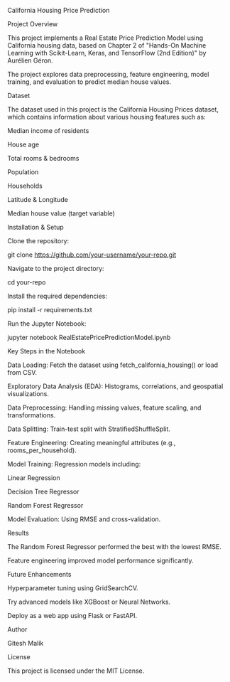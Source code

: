 California Housing Price Prediction

Project Overview

This project implements a Real Estate Price Prediction Model using California housing data, based on Chapter 2 of "Hands-On Machine Learning with Scikit-Learn, Keras, and TensorFlow (2nd Edition)" by Aurélien Géron.

The project explores data preprocessing, feature engineering, model training, and evaluation to predict median house values.

Dataset

The dataset used in this project is the California Housing Prices dataset, which contains information about various housing features such as:

Median income of residents

House age

Total rooms & bedrooms

Population

Households

Latitude & Longitude

Median house value (target variable)

Installation & Setup

Clone the repository:

git clone https://github.com/your-username/your-repo.git

Navigate to the project directory:

cd your-repo

Install the required dependencies:

pip install -r requirements.txt

Run the Jupyter Notebook:

jupyter notebook RealEstatePricePredictionModel.ipynb

Key Steps in the Notebook

Data Loading: Fetch the dataset using fetch_california_housing() or load from CSV.

Exploratory Data Analysis (EDA): Histograms, correlations, and geospatial visualizations.

Data Preprocessing: Handling missing values, feature scaling, and transformations.

Data Splitting: Train-test split with StratifiedShuffleSplit.

Feature Engineering: Creating meaningful attributes (e.g., rooms_per_household).

Model Training: Regression models including:

Linear Regression

Decision Tree Regressor

Random Forest Regressor

Model Evaluation: Using RMSE and cross-validation.

Results

The Random Forest Regressor performed the best with the lowest RMSE.

Feature engineering improved model performance significantly.

Future Enhancements

Hyperparameter tuning using GridSearchCV.

Try advanced models like XGBoost or Neural Networks.

Deploy as a web app using Flask or FastAPI.

Author

Gitesh Malik

License

This project is licensed under the MIT License.
